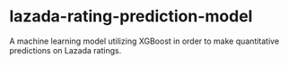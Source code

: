 # lazada-rating-prediction-model
A machine learning model utilizing XGBoost in order to make quantitative predictions on Lazada ratings. 
